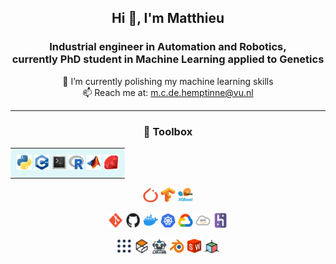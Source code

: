 <h2 align="center">Hi 👋, I'm Matthieu</h2>
<h3 align="center">Industrial engineer in Automation and Robotics,<br>currently PhD student in Machine Learning applied to Genetics</h3>

<p align="center">
  🔭 I’m currently polishing my machine learning skills<br>
  📫 Reach me at: <a href="mailto:m.c.de.hemptinne@vu.nl">m.c.de.hemptinne@vu.nl</a>
</p>

---

<h3 align="center">🧰 Toolbox</h3>

<table align="center">
  <tr>
    <td style="background-color:#e0f7fa; padding:10px; border-radius:10px;">
      <img src="assets/icons/python.png" alt="Python" width="24"/>
      <img src="assets/icons/cpp.png" alt="C++" width="24"/>
      <img src="assets/icons/bash.png" alt="Bash" width="24"/>
      <img src="assets/icons/R_studio.png" alt="R" width="24"/>
      <img src="assets/icons/matlab.png" alt="MATLAB" width="24"/>
      <img src="assets/icons/ruby.png" alt="Ruby" width="24"/>
    </td>
  </tr>
</table>


<p align="center">
  <!-- ML Libraries -->
  <img src="assets/icons/torch.png" alt="PyTorch" width="24"/>
  <img src="assets/icons/tensorflow.png" alt="TensorFlow" width="24"/>
  <img src="assets/icons/scikit_boost.png" alt="XGBoost" width="24"/>
</p>

<p align="center">
  <!-- Tools -->
  <img src="assets/icons/git.png" alt="Git" width="24"/>
  <img src="assets/icons/github.png" alt="GitHub" width="24"/>
  <img src="assets/icons/docker.png" alt="Docker" width="24"/>
  <img src="assets/icons/k8.png" alt="Kubernetes" width="24"/>
  <img src="assets/icons/google_cloud.png" alt="GCP" width="24"/>
  <img src="assets/icons/aws.png" alt="AWS" width="24"/>
  <img src="assets/icons/heroku.png" alt="Heroku" width="24"/>
</p>

<p align="center">
  <!-- Robotics & Modeling -->
  <img src="assets/icons/ros.png" alt="ROS" width="24"/>
  <img src="assets/icons/gazebo.png" alt="Gazebo" width="24"/>
  <img src="assets/icons/robot.png" alt="Robot" width="24"/>
  <img src="assets/icons/blender.png" alt="Blender" width="24"/>
  <img src="assets/icons/SW.png" alt="SolidWorks" width="24"/>
  <img src="assets/icons/3d.png" alt="3D" width="24"/>
</p>
